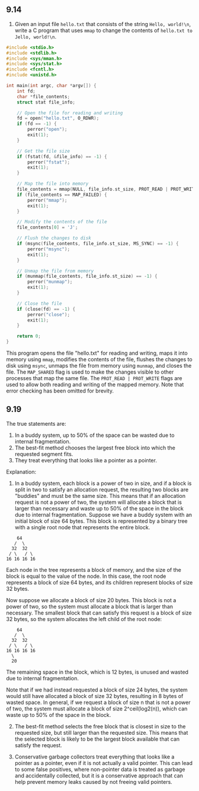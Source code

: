 ## 9.14

1.  Given an input file `hello.txt` that consists of the string `Hello, world!\n`, write a C program that uses `mmap` to change the contents of `hello.txt to Jello, world!\n`.
```c
#include <stdio.h>
#include <stdlib.h>
#include <sys/mman.h>
#include <sys/stat.h>
#include <fcntl.h>
#include <unistd.h>

int main(int argc, char *argv[]) {
    int fd;
    char *file_contents;
    struct stat file_info;

    // Open the file for reading and writing
    fd = open("hello.txt", O_RDWR);
    if (fd == -1) {
        perror("open");
        exit(1);
    }

    // Get the file size
    if (fstat(fd, &file_info) == -1) {
        perror("fstat");
        exit(1);
    }

    // Map the file into memory
    file_contents = mmap(NULL, file_info.st_size, PROT_READ | PROT_WRITE, MAP_SHARED, fd, 0);
    if (file_contents == MAP_FAILED) {
        perror("mmap");
        exit(1);
    }

    // Modify the contents of the file
    file_contents[0] = 'J';

    // Flush the changes to disk
    if (msync(file_contents, file_info.st_size, MS_SYNC) == -1) {
        perror("msync");
        exit(1);
    }

    // Unmap the file from memory
    if (munmap(file_contents, file_info.st_size) == -1) {
        perror("munmap");
        exit(1);
    }

    // Close the file
    if (close(fd) == -1) {
        perror("close");
        exit(1);
    }

    return 0;
}
```
This program opens the file "hello.txt" for reading and writing, maps it into memory using `mmap`, modifies the contents of the file, flushes the changes to disk using `msync`, unmaps the file from memory using `munmap`, and closes the file. The `MAP_SHARED` flag is used to make the changes visible to other processes that map the same file. The `PROT_READ | PROT_WRITE` flags are used to allow both reading and writing of the mapped memory. Note that error checking has been omitted for brevity.

## 9.19
The true statements are:

1.  In a buddy system, up to 50% of the space can be wasted due to internal fragmentation.
2.  The best-fit method chooses the largest free block into which the requested segment fits.
3.  They treat everything that looks like a pointer as a pointer.

Explanation:

1.  In a buddy system, each block is a power of two in size, and if a block is split in two to satisfy an allocation request, the resulting two blocks are "buddies" and must be the same size. This means that if an allocation request is not a power of two, the system will allocate a block that is larger than necessary and waste up to 50% of the space in the block due to internal fragmentation.
Suppose we have a buddy system with an initial block of size 64 bytes. This block is represented by a binary tree with a single root node that represents the entire block.
```
    64
   /  \
  32  32
 / \   / \
16 16 16 16
```
Each node in the tree represents a block of memory, and the size of the block is equal to the value of the node. In this case, the root node represents a block of size 64 bytes, and its children represent blocks of size 32 bytes.

Now suppose we allocate a block of size 20 bytes. This block is not a power of two, so the system must allocate a block that is larger than necessary. The smallest block that can satisfy this request is a block of size 32 bytes, so the system allocates the left child of the root node:
```
    64
   /  \
  32  32
 / \   / \
16 16 16 16
  \
  20
```
The remaining space in the block, which is 12 bytes, is unused and wasted due to internal fragmentation.

Note that if we had instead requested a block of size 24 bytes, the system would still have allocated a block of size 32 bytes, resulting in 8 bytes of wasted space. In general, if we request a block of size n that is not a power of two, the system must allocate a block of size 2^ceil(log2(n)), which can waste up to 50% of the space in the block.

    
2.  The best-fit method selects the free block that is closest in size to the requested size, but still larger than the requested size. This means that the selected block is likely to be the largest block available that can satisfy the request.
    
3.  Conservative garbage collectors treat everything that looks like a pointer as a pointer, even if it is not actually a valid pointer. This can lead to some false positives, where non-pointer data is treated as garbage and accidentally collected, but it is a conservative approach that can help prevent memory leaks caused by not freeing valid pointers.